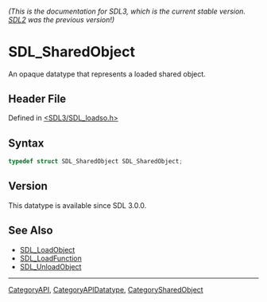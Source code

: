 ###### (This is the documentation for SDL3, which is the current stable version. [SDL2](https://wiki.libsdl.org/SDL2/) was the previous version!)
# SDL_SharedObject

An opaque datatype that represents a loaded shared object.

## Header File

Defined in [<SDL3/SDL_loadso.h>](https://github.com/libsdl-org/SDL/blob/main/include/SDL3/SDL_loadso.h)

## Syntax

```c
typedef struct SDL_SharedObject SDL_SharedObject;
```

## Version

This datatype is available since SDL 3.0.0.

## See Also

- [SDL_LoadObject](SDL_LoadObject)
- [SDL_LoadFunction](SDL_LoadFunction)
- [SDL_UnloadObject](SDL_UnloadObject)

----
[CategoryAPI](CategoryAPI), [CategoryAPIDatatype](CategoryAPIDatatype), [CategorySharedObject](CategorySharedObject)

